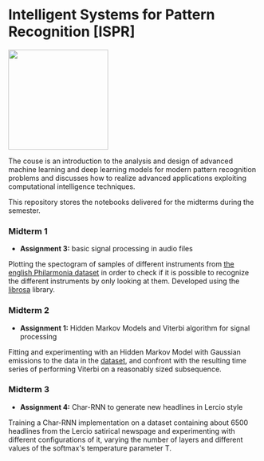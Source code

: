 # Intelligent Systems for Pattern Recognition [ISPR]

<img src="https://apre.it/wp-content/uploads/2021/01/logo_uni-pisa.png" width="200" />

The couse is an introduction to the analysis and design of advanced machine learning and deep learning models for modern pattern recognition problems and discusses how to realize advanced applications exploiting computational intelligence techniques.

This repository stores the notebooks delivered for the midterms during the semester.
### Midterm 1
- **Assignment 3:** basic signal processing in audio files

Plotting the spectogram of samples of different instruments from [the english Philarmonia dataset](https://philharmonia.co.uk/resources/sound-samples/) in order to  check if it is possible to recognize the different instruments by only looking at them. Developed using the [librosa](https://github.com/librosa/librosa) library.

### Midterm 2
-  **Assignment 1:** Hidden Markov Models and Viterbi algorithm for signal processing

Fitting and experimenting with an Hidden Markov Model with Gaussian emissions to the data in the [dataset](https://archive.ics.uci.edu/ml/datasets/Appliances+energy+prediction), and confront with the resulting time series of performing Viterbi on a reasonably sized subsequence.

### Midterm 3
-  **Assignment 4:** Char-RNN to generate new headlines in Lercio style

Training a Char-RNN implementation on a dataset containing about 6500 headlines from the Lercio satirical newspage and experimenting with different configurations of it, varying the number of layers and different values of the softmax's temperature parameter T.

<!--### Midterm 4-->
